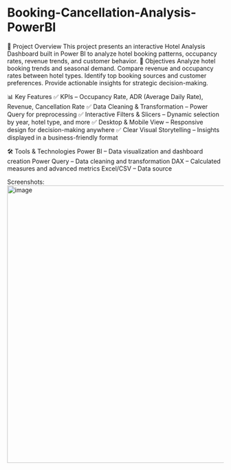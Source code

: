 # Booking-Cancellation-Analysis-PowerBI
📌 Project Overview This project presents an interactive Hotel Analysis Dashboard built in Power BI to analyze hotel booking patterns, occupancy rates, revenue trends, and customer behavior. 
🎯 Objectives
Analyze hotel booking trends and seasonal demand.
Compare revenue and occupancy rates between hotel types.
Identify top booking sources and customer preferences.
Provide actionable insights for strategic decision-making.

📊 Key Features
✅ KPIs – Occupancy Rate, ADR (Average Daily Rate), Revenue, Cancellation Rate
✅ Data Cleaning & Transformation – Power Query for preprocessing
✅ Interactive Filters & Slicers – Dynamic selection by year, hotel type, and more
✅ Desktop & Mobile View – Responsive design for decision-making anywhere
✅ Clear Visual Storytelling – Insights displayed in a business-friendly format

🛠 Tools & Technologies
Power BI – Data visualization and dashboard creation
Power Query – Data cleaning and transformation
DAX – Calculated measures and advanced metrics
Excel/CSV – Data source

Screenshots:
<img width="1180" height="645" alt="image" src="https://github.com/user-attachments/assets/9979a605-8514-485f-a1ac-cb7707806999" />


